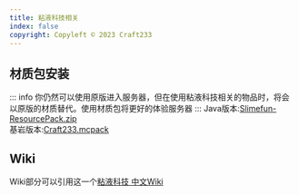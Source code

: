 ```yaml
---
title: 粘液科技相关
index: false
copyright: Copyleft © 2023 Craft233
---
```

## 材质包安装
::: info
你仍然可以使用原版进入服务器，但在使用粘液科技相关的物品时，将会以原版的材质替代。使用材质包将更好的体验服务器
:::
Java版本:[Slimefun-ResourcePack.zip](https://hub.nuaa.cf/Craft233MC/resource_package/raw/main/Slimefun-ResourcePack.zip)  
基岩版本:[Craft233.mcpack](https://hub.nuaa.cf/Craft233MC/resource_package/raw/main/Craft233.mcpack)
## Wiki
Wiki部分可以引用这一个[粘液科技 中文Wiki](https://slimefun-wiki.guizhanss.cn)